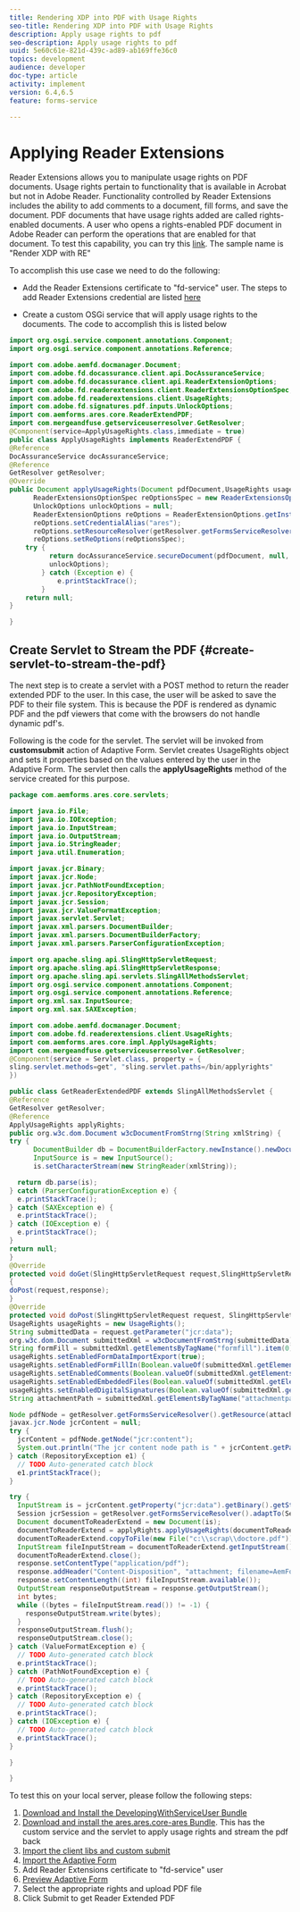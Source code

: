 ```yaml
---
title: Rendering XDP into PDF with Usage Rights
seo-title: Rendering XDP into PDF with Usage Rights
description: Apply usage rights to pdf
seo-description: Apply usage rights to pdf
uuid: 5e60c61e-821d-439c-ad89-ab169ffe36c0
topics: development
audience: developer
doc-type: article
activity: implement
version: 6.4,6.5
feature: forms-service

---
```


# Applying Reader Extensions

Reader Extensions allows you to manipulate usage rights on PDF documents. Usage rights pertain to functionality that is available in Acrobat but not in Adobe Reader. Functionality controlled by Reader Extensions includes the ability to add comments to a document, fill forms, and save the document. PDF documents that have usage rights added are called rights-enabled documents. A user who opens a rights-enabled PDF document in Adobe Reader can perform the operations that are enabled for that document.
To test this capability, you can try this [link](https://forms.enablementadobe.com/content/samples/samples.html?query=0). The sample name is "Render XDP with RE"

To accomplish this use case we need to do the following:
* Add the Reader Extensions certificate to "fd-service" user. The steps to add Reader Extensions credential are listed [here](https://helpx.adobe.com/experience-manager/6-3/forms/using/configuring-document-services.html)

* Create a custom OSGi service that will apply usage rights to the documents. The code to accomplish this is listed below

``` java {.line-numbers}
import org.osgi.service.component.annotations.Component;
import org.osgi.service.component.annotations.Reference;

import com.adobe.aemfd.docmanager.Document;
import com.adobe.fd.docassurance.client.api.DocAssuranceService;
import com.adobe.fd.docassurance.client.api.ReaderExtensionOptions;
import com.adobe.fd.readerextensions.client.ReaderExtensionsOptionSpec;
import com.adobe.fd.readerextensions.client.UsageRights;
import com.adobe.fd.signatures.pdf.inputs.UnlockOptions;
import com.aemforms.ares.core.ReaderExtendPDF;
import com.mergeandfuse.getserviceuserresolver.GetResolver;
@Component(service=ApplyUsageRights.class,immediate = true)
public class ApplyUsageRights implements ReaderExtendPDF {
@Reference
DocAssuranceService docAssuranceService;
@Reference
GetResolver getResolver;
@Override
public Document applyUsageRights(Document pdfDocument,UsageRights usageRights) {
      ReaderExtensionsOptionSpec reOptionsSpec = new ReaderExtensionsOptionSpec(usageRights, "Sample ARES");
      UnlockOptions unlockOptions = null;
      ReaderExtensionOptions reOptions = ReaderExtensionOptions.getInstance();
      reOptions.setCredentialAlias("ares");
      reOptions.setResourceResolver(getResolver.getFormsServiceResolver());
      reOptions.setReOptions(reOptionsSpec);
    try {
          return docAssuranceService.secureDocument(pdfDocument, null, null, reOptions,
          unlockOptions);
        } catch (Exception e) {
            e.printStackTrace();
        }
    return null;
}

}

```

## Create Servlet to Stream the PDF {#create-servlet-to-stream-the-pdf}

The next step is to create a servlet with a POST method to return the reader extended PDF to the user. In this case, the user will be asked to save the PDF to their file system. This is because the PDF is rendered as dynamic PDF and the pdf viewers that come with the browsers do not handle dynamic pdf's.

Following is the code for the servlet. The servlet will be invoked from **customsubmit** action of Adaptive Form.
Servlet creates UsageRights object and sets it properties based on the values entered by the user in the Adaptive Form. The servlet then calls the **applyUsageRights** method of the service created for this purpose.

```java {.line-numbers}
package com.aemforms.ares.core.servlets;

import java.io.File;
import java.io.IOException;
import java.io.InputStream;
import java.io.OutputStream;
import java.io.StringReader;
import java.util.Enumeration;

import javax.jcr.Binary;
import javax.jcr.Node;
import javax.jcr.PathNotFoundException;
import javax.jcr.RepositoryException;
import javax.jcr.Session;
import javax.jcr.ValueFormatException;
import javax.servlet.Servlet;
import javax.xml.parsers.DocumentBuilder;
import javax.xml.parsers.DocumentBuilderFactory;
import javax.xml.parsers.ParserConfigurationException;

import org.apache.sling.api.SlingHttpServletRequest;
import org.apache.sling.api.SlingHttpServletResponse;
import org.apache.sling.api.servlets.SlingAllMethodsServlet;
import org.osgi.service.component.annotations.Component;
import org.osgi.service.component.annotations.Reference;
import org.xml.sax.InputSource;
import org.xml.sax.SAXException;

import com.adobe.aemfd.docmanager.Document;
import com.adobe.fd.readerextensions.client.UsageRights;
import com.aemforms.ares.core.impl.ApplyUsageRights;
import com.mergeandfuse.getserviceuserresolver.GetResolver;
@Component(service = Servlet.class, property = {
sling.servlet.methods=get", "sling.servlet.paths=/bin/applyrights"
})

public class GetReaderExtendedPDF extends SlingAllMethodsServlet {
@Reference
GetResolver getResolver;
@Reference
ApplyUsageRights applyRights;
public org.w3c.dom.Document w3cDocumentFromStrng(String xmlString) {
try {
      DocumentBuilder db = DocumentBuilderFactory.newInstance().newDocumentBuilder();
      InputSource is = new InputSource();
      is.setCharacterStream(new StringReader(xmlString));

  return db.parse(is);
} catch (ParserConfigurationException e) {
  e.printStackTrace();
} catch (SAXException e) {
  e.printStackTrace();
} catch (IOException e) {
  e.printStackTrace();
}
return null;
}
@Override
protected void doGet(SlingHttpServletRequest request,SlingHttpServletResponse response)
{
doPost(request,response);
}
@Override
protected void doPost(SlingHttpServletRequest request, SlingHttpServletResponse response) {
UsageRights usageRights = new UsageRights();
String submittedData = request.getParameter("jcr:data");
org.w3c.dom.Document submittedXml = w3cDocumentFromStrng(submittedData);
String formFill = submittedXml.getElementsByTagName("formfill").item(0).getTextContent();
usageRights.setEnabledFormDataImportExport(true);
usageRights.setEnabledFormFillIn(Boolean.valueOf(submittedXml.getElementsByTagName("formfill").item(0).getTextContent()));
usageRights.setEnabledComments(Boolean.valueOf(submittedXml.getElementsByTagName("comments").item(0).getTextContent()));
usageRights.setEnabledEmbeddedFiles(Boolean.valueOf(submittedXml.getElementsByTagName("attachments").item(0).getTextContent()));
usageRights.setEnabledDigitalSignatures(Boolean.valueOf(submittedXml.getElementsByTagName("digitalsignatures").item(0).getTextContent()));
String attachmentPath = submittedXml.getElementsByTagName("attachmentpath").item(0).getTextContent();

Node pdfNode = getResolver.getFormsServiceResolver().getResource(attachmentPath).adaptTo(Node.class);
javax.jcr.Node jcrContent = null;
try {
  jcrContent = pdfNode.getNode("jcr:content");
  System.out.println("The jcr content node path is " + jcrContent.getPath());
} catch (RepositoryException e1) {
  // TODO Auto-generated catch block
  e1.printStackTrace();
}

try {
  InputStream is = jcrContent.getProperty("jcr:data").getBinary().getStream();
  Session jcrSession = getResolver.getFormsServiceResolver().adaptTo(Session.class);
  Document documentToReaderExtend = new Document(is);
  documentToReaderExtend = applyRights.applyUsageRights(documentToReaderExtend,usageRights);
  documentToReaderExtend.copyToFile(new File("c:\\scrap\\doctore.pdf"));
  InputStream fileInputStream = documentToReaderExtend.getInputStream();
  documentToReaderExtend.close();
  response.setContentType("application/pdf");
  response.addHeader("Content-Disposition", "attachment; filename=AemFormsRocks.pdf");
  response.setContentLength((int) fileInputStream.available());
  OutputStream responseOutputStream = response.getOutputStream();
  int bytes;
  while ((bytes = fileInputStream.read()) != -1) {
    responseOutputStream.write(bytes);
  }
  responseOutputStream.flush();
  responseOutputStream.close();
} catch (ValueFormatException e) {
  // TODO Auto-generated catch block
  e.printStackTrace();
} catch (PathNotFoundException e) {
  // TODO Auto-generated catch block
  e.printStackTrace();
} catch (RepositoryException e) {
  // TODO Auto-generated catch block
  e.printStackTrace();
} catch (IOException e) {
  // TODO Auto-generated catch block
  e.printStackTrace();
}

}

}

```

To test this on your local server, please follow the following steps:
1. [Download and Install the DevelopingWithServiceUser Bundle](http://forms.enablementadobe.com/content/DemoServerBundles/DevelopingWithServiceUser.core-1.0-SNAPSHOT.jar)
1. [Download and install the ares.ares.core-ares Bundle](assets/ares.ares.core-ares.jar). This has the custom service and the servlet to apply usage rights and stream the pdf back
1. [Import the client libs and custom submit](assets/applyaresdemo)
1. [Import the Adaptive Form](assets/applyaresform)
1. Add Reader Extensions certificate to "fd-service" user
1. [Preview Adaptive Form](http://localhost:4502/content/dam/formsanddocuments/applyreaderextensions/jcr:content?wcmmode=disabled)
1. Select the appropriate rights and upload PDF file
1. Click Submit to get Reader Extended PDF



